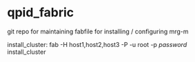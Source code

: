 qpid_fabric
===========

git repo for maintaining fabfile for installing / configuring mrg-m


install_cluster:
  fab -H host1,host2,host3 -P -u root -p _password_ install_cluster
